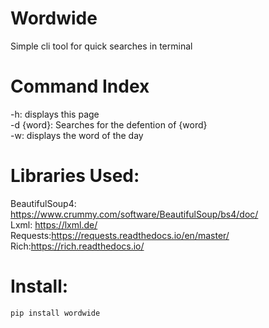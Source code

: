 # Wordwide
Simple cli tool for quick searches in terminal

# Command Index
-h: displays this page\
-d {word}: Searches for the defention of {word} \
-w: displays the word of the day
# Libraries Used:
BeautifulSoup4: https://www.crummy.com/software/BeautifulSoup/bs4/doc/  \
Lxml: https://lxml.de/ \
Requests:https://requests.readthedocs.io/en/master/ \
Rich:https://rich.readthedocs.io/ 
# Install:
 <code>pip install wordwide</code>
